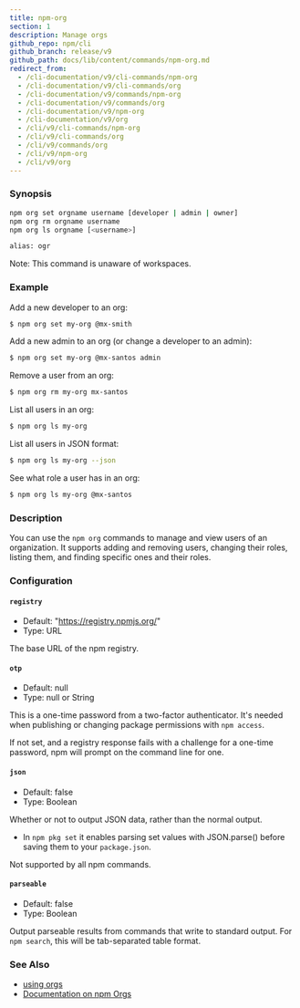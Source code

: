 ```yaml
---
title: npm-org
section: 1
description: Manage orgs
github_repo: npm/cli
github_branch: release/v9
github_path: docs/lib/content/commands/npm-org.md
redirect_from:
  - /cli-documentation/v9/cli-commands/npm-org
  - /cli-documentation/v9/cli-commands/org
  - /cli-documentation/v9/commands/npm-org
  - /cli-documentation/v9/commands/org
  - /cli-documentation/v9/npm-org
  - /cli-documentation/v9/org
  - /cli/v9/cli-commands/npm-org
  - /cli/v9/cli-commands/org
  - /cli/v9/commands/org
  - /cli/v9/npm-org
  - /cli/v9/org
---
```


### Synopsis

```bash
npm org set orgname username [developer | admin | owner]
npm org rm orgname username
npm org ls orgname [<username>]

alias: ogr
```

Note: This command is unaware of workspaces.

### Example

Add a new developer to an org:

```bash
$ npm org set my-org @mx-smith
```

Add a new admin to an org (or change a developer to an admin):

```bash
$ npm org set my-org @mx-santos admin
```

Remove a user from an org:

```bash
$ npm org rm my-org mx-santos
```

List all users in an org:

```bash
$ npm org ls my-org
```

List all users in JSON format:

```bash
$ npm org ls my-org --json
```

See what role a user has in an org:

```bash
$ npm org ls my-org @mx-santos
```

### Description

You can use the `npm org` commands to manage and view users of an
organization.  It supports adding and removing users, changing their roles,
listing them, and finding specific ones and their roles.

### Configuration

#### `registry`

* Default: "https://registry.npmjs.org/"
* Type: URL

The base URL of the npm registry.



#### `otp`

* Default: null
* Type: null or String

This is a one-time password from a two-factor authenticator. It's needed
when publishing or changing package permissions with `npm access`.

If not set, and a registry response fails with a challenge for a one-time
password, npm will prompt on the command line for one.



#### `json`

* Default: false
* Type: Boolean

Whether or not to output JSON data, rather than the normal output.

* In `npm pkg set` it enables parsing set values with JSON.parse() before
  saving them to your `package.json`.

Not supported by all npm commands.



#### `parseable`

* Default: false
* Type: Boolean

Output parseable results from commands that write to standard output. For
`npm search`, this will be tab-separated table format.



### See Also

* [using orgs](/cli/v9/using-npm/orgs)
* [Documentation on npm Orgs](https://docs.npmjs.com/orgs/)
